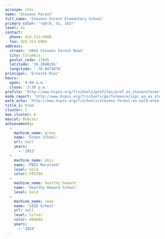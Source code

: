```yaml
---
acronym: sfes
name: 'Stevens Forest'
full_name: 'Stevens Forest Elementary School'
primary_color: 'rgb(0, 51, 102)'
level: es
contact:
  phone: 410-313-6900
  fax: 410-313-6903
address:
  street: '6045 Stevens Forest Road'
  city: Columbia
  postal_code: 21045
  latitude: '39.2048291'
  longitude: '-76.8471678'
principal: 'Ernesto Diaz'
hours:
  open: '9:00 a.m.'
  close: '3:30 p.m.'
profile: 'http://www.hcpss.org/f/schools/profiles/prof_es_stevensforest.pdf'
msde_report: 'http://www.hcpss.org/f/schools/performance/ispr_en_es_stevensforest.pdf'
walk_area: 'http://www.hcpss.org/f/schools/stevens-forest-es-walk-area.pdf'
title_1: true
cluster: 2
boe_cluster: A
mascot: Bobcats
achievements:
  -
    machine_name: green
    name: 'Green School'
    url: null
    years:
      - '2013'
  -
    machine_name: pbis
    name: 'PBIS Maryland'
    level: Gold
    color: FECC6A
  -
    machine_name: healthy_howard
    name: 'Healthy Howard School'
    level: Gold
  -
    machine_name: leed
    name: 'LEED School'
    url: null
    level: Silver
    color: A6A6A9
    years:
      - '2014'
---
```

